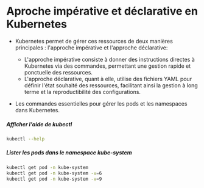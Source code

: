 # Aproche impérative et déclarative en Kubernetes

- Kubernetes permet de gérer ces ressources de deux manières principales : l'approche impérative et l'approche déclarative:

  - L'approche impérative consiste à donner des instructions directes à Kubernetes via des commandes, permettant une gestion rapide et ponctuelle des ressources.
  - L'approche déclarative, quant à elle, utilise des fichiers YAML pour définir l'état souhaité des ressources, facilitant ainsi la gestion à long terme et la reproductibilité des configurations.

- Les commandes essentielles pour gérer les pods et les namespaces dans Kubernetes.

##### Afficher l'aide de kubectl

```sh
kubectl --help
```

##### Lister les pods dans le namespace kube-system

```sh
kubectl get pod -n kube-system
kubectl get pod -n kube-system -v=6
kubectl get pod -n kube-system -v=9
```
